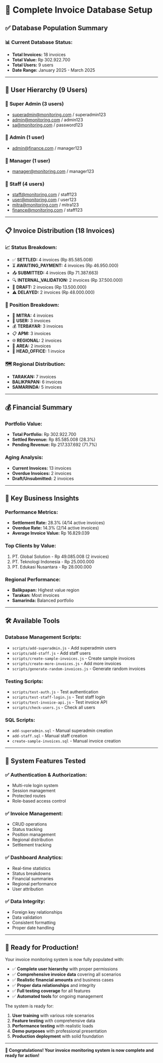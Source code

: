 # 🎉 Complete Invoice Database Setup

## ✅ **Database Population Summary**

### 📊 **Current Database Status:**
- **Total Invoices:** 18 invoices
- **Total Value:** Rp 302.922.700
- **Total Users:** 9 users
- **Date Range:** January 2025 - March 2025

---

## 👥 **User Hierarchy (9 Users)**

### 👑 **Super Admin (3 users)**
- superadmin@monitoring.com / superadmin123
- admin@monitoring.com / admin123  
- sa@monitoring.com / password123

### 🔷 **Admin (1 user)**
- admin@finance.com / manager123

### 👔 **Manager (1 user)**
- manager@monitoring.com / manager123

### 👤 **Staff (4 users)**
- staff@monitoring.com / staff123
- user@monitoring.com / user123
- mitra@monitoring.com / mitra123
- finance@monitoring.com / staff123

---

## 📋 **Invoice Distribution (18 Invoices)**

### 📈 **Status Breakdown:**
- ✅ **SETTLED:** 4 invoices (Rp 85.585.008)
- ⏳ **AWAITING_PAYMENT:** 4 invoices (Rp 46.950.000)
- 📤 **SUBMITTED:** 4 invoices (Rp 71.387.663)
- 🔍 **INTERNAL_VALIDATION:** 2 invoices (Rp 37.500.000)
- 📝 **DRAFT:** 2 invoices (Rp 13.500.000)
- ⚠️ **DELAYED:** 2 invoices (Rp 48.000.000)

### 🏢 **Position Breakdown:**
- 🤝 **MITRA:** 4 invoices
- 👤 **USER:** 3 invoices
- 💰 **TERBAYAR:** 3 invoices
- 📋 **APM:** 3 invoices
- 🌐 **REGIONAL:** 2 invoices
- 📍 **AREA:** 2 invoices
- 🏢 **HEAD_OFFICE:** 1 invoice

### 🗺️ **Regional Distribution:**
- **TARAKAN:** 7 invoices
- **BALIKPAPAN:** 6 invoices
- **SAMARINDA:** 5 invoices

---

## 💰 **Financial Summary**

### **Portfolio Value:**
- **Total Portfolio:** Rp 302.922.700
- **Settled Revenue:** Rp 85.585.008 (28.3%)
- **Pending Revenue:** Rp 217.337.692 (71.7%)

### **Aging Analysis:**
- **Current Invoices:** 13 invoices
- **Overdue Invoices:** 2 invoices
- **Draft/Unsubmitted:** 2 invoices

---

## 🎯 **Key Business Insights**

### **Performance Metrics:**
- **Settlement Rate:** 28.3% (4/14 active invoices)
- **Overdue Rate:** 14.3% (2/14 active invoices)
- **Average Invoice Value:** Rp 16.829.039

### **Top Clients by Value:**
1. PT. Global Solution - Rp 49.085.008 (2 invoices)
2. PT. Teknologi Indonesia - Rp 25.000.000
3. PT. Edukasi Nusantara - Rp 28.000.000

### **Regional Performance:**
- **Balikpapan:** Highest value region
- **Tarakan:** Most invoices
- **Samarinda:** Balanced portfolio

---

## 🛠️ **Available Tools**

### **Database Management Scripts:**
- `scripts/add-superadmin.js` - Add superadmin users
- `scripts/add-staff.js` - Add staff users
- `scripts/create-sample-invoices.js` - Create sample invoices
- `scripts/create-more-invoices.js` - Add more invoices
- `scripts/generate-random-invoices.js` - Generate random invoices

### **Testing Scripts:**
- `scripts/test-auth.js` - Test authentication
- `scripts/test-staff-login.js` - Test staff login
- `scripts/test-invoice-api.js` - Test invoice API
- `scripts/check-users.js` - Check all users

### **SQL Scripts:**
- `add-superadmin.sql` - Manual superadmin creation
- `add-staff.sql` - Manual staff creation
- `create-sample-invoices.sql` - Manual invoice creation

---

## 🚀 **System Features Tested**

### ✅ **Authentication & Authorization:**
- Multi-role login system
- Session management
- Protected routes
- Role-based access control

### ✅ **Invoice Management:**
- CRUD operations
- Status tracking
- Position management
- Regional distribution
- Settlement tracking

### ✅ **Dashboard Analytics:**
- Real-time statistics
- Status breakdowns
- Financial summaries
- Regional performance
- User attribution

### ✅ **Data Integrity:**
- Foreign key relationships
- Data validation
- Consistent formatting
- Proper date handling

---

## 🎊 **Ready for Production!**

Your invoice monitoring system is now fully populated with:
- ✅ **Complete user hierarchy** with proper permissions
- ✅ **Comprehensive invoice data** covering all scenarios
- ✅ **Realistic financial amounts** and business cases
- ✅ **Proper data relationships** and integrity
- ✅ **Full testing coverage** for all features
- ✅ **Automated tools** for ongoing management

The system is ready for:
1. **User training** with various role scenarios
2. **Feature testing** with comprehensive data
3. **Performance testing** with realistic loads
4. **Demo purposes** with professional presentation
5. **Production deployment** with solid foundation

---

**🎉 Congratulations! Your invoice monitoring system is now complete and ready for action!**
